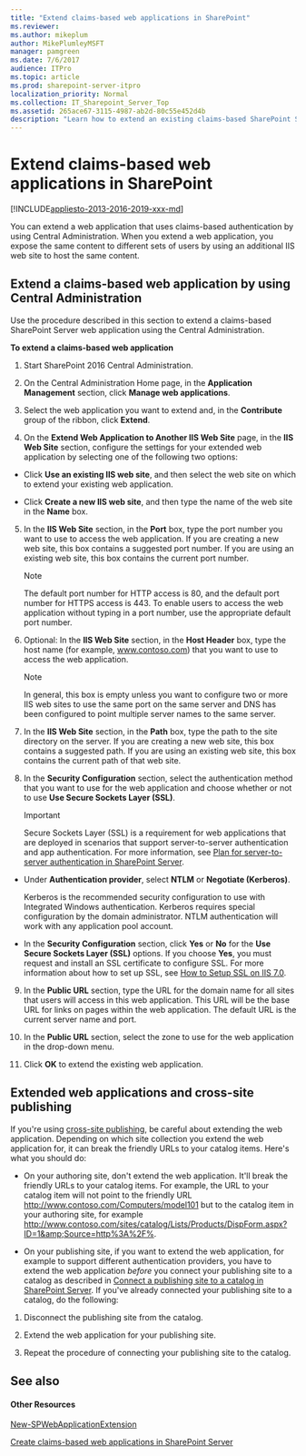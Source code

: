 ```yaml
---
title: "Extend claims-based web applications in SharePoint"
ms.reviewer: 
ms.author: mikeplum
author: MikePlumleyMSFT
manager: pamgreen
ms.date: 7/6/2017
audience: ITPro
ms.topic: article
ms.prod: sharepoint-server-itpro
localization_priority: Normal
ms.collection: IT_Sharepoint_Server_Top
ms.assetid: 265ace67-3115-4987-ab2d-80c55e452d4b
description: "Learn how to extend an existing claims-based SharePoint Server web application into a new zone to surface content to different types of users."
---
```


# Extend claims-based web applications in SharePoint

[!INCLUDE[appliesto-2013-2016-2019-xxx-md](../includes/appliesto-2013-2016-2019-xxx-md.md)] 
  
You can extend a web application that uses claims-based authentication by using Central Administration. When you extend a web application, you expose the same content to different sets of users by using an additional IIS web site to host the same content.
  
## Extend a claims-based web application by using Central Administration

Use the procedure described in this section to extend a claims-based SharePoint Server web application using the Central Administration.
  
 **To extend a claims-based web application**
  
1. Start SharePoint 2016 Central Administration.
    
2. On the Central Administration Home page, in the **Application Management** section, click **Manage web applications**.
    
3. Select the web application you want to extend and, in the **Contribute** group of the ribbon, click **Extend**.
    
4. On the **Extend Web Application to Another IIS Web Site** page, in the **IIS Web Site** section, configure the settings for your extended web application by selecting one of the following two options: 
    
  - Click **Use an existing IIS web site**, and then select the web site on which to extend your existing web application.
    
  - Click **Create a new IIS web site**, and then type the name of the web site in the **Name** box. 
    
5. In the **IIS Web Site** section, in the **Port** box, type the port number you want to use to access the web application. If you are creating a new web site, this box contains a suggested port number. If you are using an existing web site, this box contains the current port number. 
    
    > [!NOTE]
    > The default port number for HTTP access is 80, and the default port number for HTTPS access is 443. To enable users to access the web application without typing in a port number, use the appropriate default port number. 
  
6. Optional: In the **IIS Web Site** section, in the **Host Header** box, type the host name (for example, www.contoso.com) that you want to use to access the web application. 
    
    > [!NOTE]
    > In general, this box is empty unless you want to configure two or more IIS web sites to use the same port on the same server and DNS has been configured to point multiple server names to the same server. 
  
7. In the **IIS Web Site** section, in the **Path** box, type the path to the site directory on the server. If you are creating a new web site, this box contains a suggested path. If you are using an existing web site, this box contains the current path of that web site. 
    
8. In the **Security Configuration** section, select the authentication method that you want to use for the web application and choose whether or not to use **Use Secure Sockets Layer (SSL)**.
    
    > [!IMPORTANT]
    > Secure Sockets Layer (SSL) is a requirement for web applications that are deployed in scenarios that support server-to-server authentication and app authentication. For more information, see [Plan for server-to-server authentication in SharePoint Server](../security-for-sharepoint-server/plan-server-to-server-authentication.md). 
  
  - Under **Authentication provider**, select **NTLM** or **Negotiate (Kerberos)**.
    
    Kerberos is the recommended security configuration to use with Integrated Windows authentication. Kerberos requires special configuration by the domain administrator. NTLM authentication will work with any application pool account.
    
  - In the **Security Configuration** section, click **Yes** or **No** for the **Use Secure Sockets Layer (SSL)** options. If you choose **Yes**, you must request and install an SSL certificate to configure SSL. For more information about how to set up SSL, see [How to Setup SSL on IIS 7.0](https://go.microsoft.com/fwlink/p/?LinkId=187887).
    
9. In the **Public URL** section, type the URL for the domain name for all sites that users will access in this web application. This URL will be the base URL for links on pages within the web application. The default URL is the current server name and port. 
    
10. In the **Public URL** section, select the zone to use for the web application in the drop-down menu. 
    
11. Click **OK** to extend the existing web application. 
    
## Extended web applications and cross-site publishing

If you're using [cross-site publishing](overview-of-cross-site-publishing.md), be careful about extending the web application. Depending on which site collection you extend the web application for, it can break the friendly URLs to your catalog items. Here's what you should do:
  
- On your authoring site, don't extend the web application. It'll break the friendly URLs to your catalog items. For example, the URL to your catalog item will not point to the friendly URL http://www.contoso.com/Computers/model101 but to the catalog item in your authoring site, for example http://www.contoso.com/sites/catalog/Lists/Products/DispForm.aspx?ID=1&amp;Source=http%3A%2F%. 
    
- On your publishing site, if you want to extend the web application, for example to support different authentication providers, you have to extend the web application  *before*  you connect your publishing site to a catalog as described in [Connect a publishing site to a catalog in SharePoint Server](connect-a-publishing-site-to-a-catalog.md). If you've already connected your publishing site to a catalog, do the following:
    
1. Disconnect the publishing site from the catalog.
    
2. Extend the web application for your publishing site.
    
3. Repeat the procedure of connecting your publishing site to the catalog.
    
## See also

#### Other Resources

[New-SPWebApplicationExtension](/powershell/module/sharepoint-server/New-SPWebApplicationExtension?view=sharepoint-ps)
  
[Create claims-based web applications in SharePoint Server](/previous-versions/office/sharepoint-server-2010/ee806885(v=office.14))

